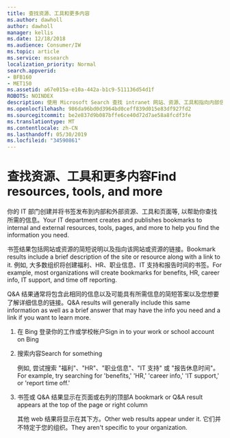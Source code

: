 ```yaml
---
title: 查找资源、工具和更多内容
ms.author: dawholl
author: dawholl
manager: kellis
ms.date: 12/18/2018
ms.audience: Consumer/IW
ms.topic: article
ms.service: mssearch
localization_priority: Normal
search.appverid:
- BFB160
- MET150
ms.assetid: a67e015a-e10a-442a-b1c9-511136d54d1f
ROBOTS: NOINDEX
description: 使用 Microsoft Search 查找 intranet 网站、资源、工具和指向内部信息的链接
ms.openlocfilehash: 986da96bd0d3964bd0ceff839d015e83df927fd2
ms.sourcegitcommit: be2e837d9b087bffe6ce40d72d7ae58a8fcdf3fe
ms.translationtype: MT
ms.contentlocale: zh-CN
ms.lasthandoff: 05/30/2019
ms.locfileid: "34590861"
---
```

# <a name="find-resources-tools-and-more"></a><span data-ttu-id="d3fe8-103">查找资源、工具和更多内容</span><span class="sxs-lookup"><span data-stu-id="d3fe8-103">Find resources, tools, and more</span></span>

<span data-ttu-id="d3fe8-104">你的 IT 部门创建并将书签发布到内部和外部资源、工具和页面等, 以帮助你查找所需的信息。</span><span class="sxs-lookup"><span data-stu-id="d3fe8-104">Your IT department creates and publishes bookmarks to internal and external resources, tools, pages, and more to help you find the information you need.</span></span>
  
<span data-ttu-id="d3fe8-105">书签结果包括网站或资源的简短说明以及指向该网站或资源的链接。</span><span class="sxs-lookup"><span data-stu-id="d3fe8-105">Bookmark results include a brief description of the site or resource along with a link to it.</span></span> <span data-ttu-id="d3fe8-106">例如, 大多数组织将创建福利、HR、职业信息、IT 支持和报告时间的书签。</span><span class="sxs-lookup"><span data-stu-id="d3fe8-106">For example, most organizations will create bookmarks for benefits, HR, career info, IT support, and time off reporting.</span></span>
  
<span data-ttu-id="d3fe8-107">Q&A 结果通常将包含此相同的信息以及可能具有所需信息的简短答案以及您想要了解详细信息的链接。</span><span class="sxs-lookup"><span data-stu-id="d3fe8-107">Q&A results will generally include this same information as well as a brief answer that may have the info you need and a link if you want to learn more.</span></span>
  
1. <span data-ttu-id="d3fe8-108">在 Bing 登录你的工作或学校帐户</span><span class="sxs-lookup"><span data-stu-id="d3fe8-108">Sign in to your work or school account on Bing</span></span> 
    
2. <span data-ttu-id="d3fe8-109">搜索内容</span><span class="sxs-lookup"><span data-stu-id="d3fe8-109">Search for something</span></span>
    
    <span data-ttu-id="d3fe8-110">例如, 尝试搜索 "福利"、"HR"、"职业信息"、"IT 支持" 或 "报告休息时间"。</span><span class="sxs-lookup"><span data-stu-id="d3fe8-110">For example, try searching for 'benefits,' 'HR,' 'career info,' 'IT support,' or 'report time off.'</span></span>
    
3. <span data-ttu-id="d3fe8-111">书签或 Q&A 结果显示在页面或右列的顶部</span><span class="sxs-lookup"><span data-stu-id="d3fe8-111">A bookmark or Q&A result appears at the top of the page or right column</span></span>
    
    <span data-ttu-id="d3fe8-112">其他 web 结果将显示在其下方。</span><span class="sxs-lookup"><span data-stu-id="d3fe8-112">Other web results appear under it.</span></span> <span data-ttu-id="d3fe8-113">它们并不特定于您的组织。</span><span class="sxs-lookup"><span data-stu-id="d3fe8-113">They aren't specific to your organization.</span></span>

  

